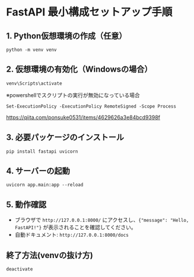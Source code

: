 # FastAPI 最小構成セットアップ手順

## 1. Python仮想環境の作成（任意）
```
python -m venv venv
```

## 2. 仮想環境の有効化（Windowsの場合）
```
venv\Scripts\activate
```
※powershellでスクリプトの実行が無効になっている場合
```
Set-ExecutionPolicy -ExecutionPolicy RemoteSigned -Scope Process
```
https://qiita.com/ponsuke0531/items/4629626a3e84bcd9398f

## 3. 必要パッケージのインストール
```
pip install fastapi uvicorn
```

## 4. サーバーの起動
```
uvicorn app.main:app --reload
```

## 5. 動作確認
- ブラウザで `http://127.0.0.1:8000/` にアクセスし、`{"message": "Hello, FastAPI!"}` が表示されることを確認してください。
- 自動ドキュメント: `http://127.0.0.1:8000/docs` 

## 終了方法(venvの抜け方)
```
deactivate
```